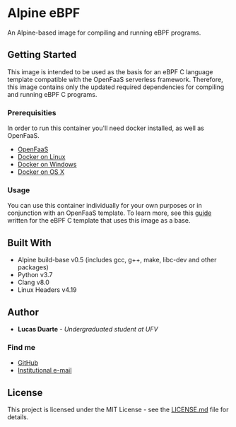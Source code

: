 # Alpine eBPF

An Alpine-based image for compiling and running eBPF programs.

## Getting Started

This image is intended to be used as the basis for an eBPF C language template compatible with the OpenFaaS serverless framework. Therefore, this image contains only the updated required dependencies for compiling and running eBPF C programs.

### Prerequisities

In order to run this container you'll need docker installed, as well as OpenFaaS.

* [OpenFaaS](https://docs.openfaas.com/)
* [Docker on Linux](https://docs.docker.com/linux/started/)
* [Docker on Windows](https://docs.docker.com/windows/started)
* [Docker on OS X](https://docs.docker.com/mac/started/)

### Usage

You can use this container individually for your own purposes or in conjunction with an OpenFaaS template. To learn more, see this [guide](google.com) written for the eBPF C template that uses this image as a base.

## Built With

* Alpine build-base v0.5 (includes gcc, g++, make, libc-dev and other packages)
* Python v3.7
* Clang v8.0
* Linux Headers v4.19

## Author

* **Lucas Duarte** - *Undergraduated student at UFV*

### Find me

* [GitHub](https://github.com/lucasfsduarte)
* [Institutional e-mail](lucas.f.duarte@ufv.br)

## License

This project is licensed under the MIT License - see the [LICENSE.md](LICENSE.md) file for details.
